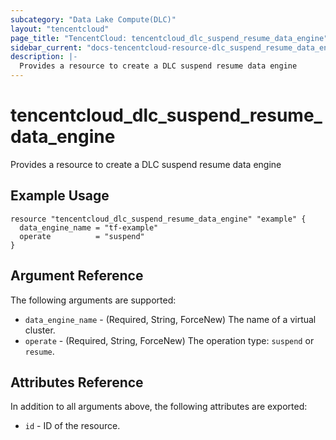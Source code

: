 ```yaml
---
subcategory: "Data Lake Compute(DLC)"
layout: "tencentcloud"
page_title: "TencentCloud: tencentcloud_dlc_suspend_resume_data_engine"
sidebar_current: "docs-tencentcloud-resource-dlc_suspend_resume_data_engine"
description: |-
  Provides a resource to create a DLC suspend resume data engine
---
```


# tencentcloud_dlc_suspend_resume_data_engine

Provides a resource to create a DLC suspend resume data engine

## Example Usage

```hcl
resource "tencentcloud_dlc_suspend_resume_data_engine" "example" {
  data_engine_name = "tf-example"
  operate          = "suspend"
}
```

## Argument Reference

The following arguments are supported:

* `data_engine_name` - (Required, String, ForceNew) The name of a virtual cluster.
* `operate` - (Required, String, ForceNew) The operation type: `suspend` or `resume`.

## Attributes Reference

In addition to all arguments above, the following attributes are exported:

* `id` - ID of the resource.




